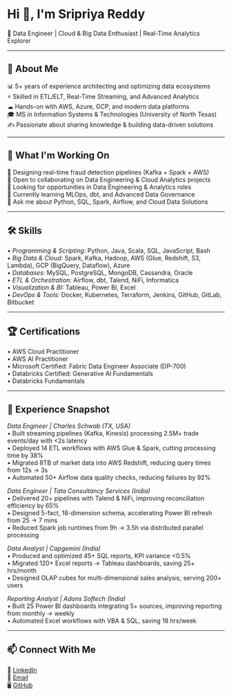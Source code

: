 # Hi 👋, I'm Sripriya Reddy  

🎯 Data Engineer | Cloud & Big Data Enthusiast | Real-Time Analytics Explorer  

---

## 🔎 About Me  
📊 5+ years of experience architecting and optimizing data ecosystems  
⚡ Skilled in ETL/ELT, Real-Time Streaming, and Advanced Analytics  
☁ Hands-on with AWS, Azure, GCP, and modern data platforms  
🎓 MS in Information Systems & Technologies (University of North Texas)  
✍ Passionate about sharing knowledge & building data-driven solutions  

---

## 🚀 What I'm Working On  
🔭 Designing real-time fraud detection pipelines (Kafka + Spark + AWS)  
🤝 Open to collaborating on Data Engineering & Cloud Analytics projects  
👀 Looking for opportunities in Data Engineering & Analytics roles  
🌱 Currently learning MLOps, dbt, and Advanced Data Governance  
💬 Ask me about Python, SQL, Spark, Airflow, and Cloud Data Solutions  

---

## 🛠 Skills  
•⁠  ⁠*Programming & Scripting:* Python, Java, Scala, SQL, JavaScript, Bash  
•⁠  ⁠*Big Data & Cloud:* Spark, Kafka, Hadoop, AWS (Glue, Redshift, S3, Lambda), GCP (BigQuery, Dataflow), Azure  
•⁠  ⁠*Databases:* MySQL, PostgreSQL, MongoDB, Cassandra, Oracle  
•⁠  ⁠*ETL & Orchestration:* Airflow, dbt, Talend, NiFi, Informatica  
•⁠  ⁠*Visualization & BI:* Tableau, Power BI, Excel  
•⁠  ⁠*DevOps & Tools:* Docker, Kubernetes, Terraform, Jenkins, GitHub, GitLab, Bitbucket  

---

## 🏆 Certifications  
•⁠  ⁠AWS Cloud Practitioner  
•⁠  ⁠AWS AI Practitioner  
•⁠  ⁠Microsoft Certified: Fabric Data Engineer Associate (DP-700)  
•⁠  ⁠Databricks Certified: Generative AI Fundamentals  
•⁠  ⁠Databricks Fundamentals  

---

## 💼 Experience Snapshot  

*Data Engineer | Charles Schwab (TX, USA)*  
•⁠  ⁠Built streaming pipelines (Kafka, Kinesis) processing 2.5M+ trade events/day with <2s latency  
•⁠  ⁠Deployed 14 ETL workflows with AWS Glue & Spark, cutting processing time by 38%  
•⁠  ⁠Migrated 8TB of market data into AWS Redshift, reducing query times from 12s → 3s  
•⁠  ⁠Automated 50+ Airflow data quality checks, reducing failures by 92%  

*Data Engineer | Tata Consultancy Services (India)*  
•⁠  ⁠Delivered 20+ pipelines with Talend & NiFi, improving reconciliation efficiency by 65%  
•⁠  ⁠Designed 5-fact, 18-dimension schema, accelerating Power BI refresh from 25 → 7 mins  
•⁠  ⁠Reduced Spark job runtimes from 9h → 3.5h via distributed parallel processing  

*Data Analyst | Capgemini (India)*  
•⁠  ⁠Produced and optimized 45+ SQL reports, KPI variance <0.5%  
•⁠  ⁠Migrated 120+ Excel reports → Tableau dashboards, saving 25+ hrs/month  
•⁠  ⁠Designed OLAP cubes for multi-dimensional sales analysis, serving 200+ users  

*Reporting Analyst | Adons Softech (India)*  
•⁠  ⁠Built 25 Power BI dashboards integrating 5+ sources, improving reporting from monthly → weekly  
•⁠  ⁠Automated Excel workflows with VBA & SQL, saving 18 hrs/week  

---

## 📫 Connect With Me  
💼 [LinkedIn](http://www.linkedin.com/in/sripriya-reddy20/)   
📧 [Email](sripriyaareddy20@gmail.com)   
🖥 [GitHub](https://github.com/sripriyareddy20)
